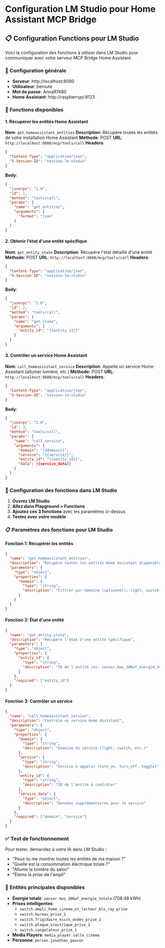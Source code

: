 # Configuration LM Studio pour Home Assistant MCP Bridge

## 📋 Configuration Functions pour LM Studio

Voici la configuration des fonctions à utiliser dans LM Studio pour communiquer avec votre serveur MCP Bridge Home Assistant.

### 🔧 Configuration générale

- **Serveur**: http://localhost:8080
- **Utilisateur**: beroute
- **Mot de passe**: Anna97480
- **Home Assistant**: http://raspberrypi:8123

### 📱 Fonctions disponibles

#### 1. Récupérer les entités Home Assistant

**Nom**: `get_homeassistant_entities`
**Description**: Récupère toutes les entités de votre installation Home Assistant
**Méthode**: POST
**URL**: `http://localhost:8080/mcp/tools/call`
**Headers**:
```json
{
  "Content-Type": "application/json",
  "X-Session-ID": "session-lm-studio"
}
```
**Body**:
```json
{
  "jsonrpc": "2.0",
  "id": 1,
  "method": "tools/call",
  "params": {
    "name": "get_entities",
    "arguments": {
      "format": "json"
    }
  }
}
```

#### 2. Obtenir l'état d'une entité spécifique

**Nom**: `get_entity_state`
**Description**: Récupère l'état détaillé d'une entité
**Méthode**: POST
**URL**: `http://localhost:8080/mcp/tools/call`
**Headers**:
```json
{
  "Content-Type": "application/json",
  "X-Session-ID": "session-lm-studio"
}
```
**Body**:
```json
{
  "jsonrpc": "2.0",
  "id": 2,
  "method": "tools/call",
  "params": {
    "name": "get_state",
    "arguments": {
      "entity_id": "{{entity_id}}"
    }
  }
}
```

#### 3. Contrôler un service Home Assistant

**Nom**: `call_homeassistant_service`
**Description**: Appelle un service Home Assistant (allumer lumière, etc.)
**Méthode**: POST
**URL**: `http://localhost:8080/mcp/tools/call`
**Headers**:
```json
{
  "Content-Type": "application/json",
  "X-Session-ID": "session-lm-studio"
}
```
**Body**:
```json
{
  "jsonrpc": "2.0",
  "id": 3,
  "method": "tools/call",
  "params": {
    "name": "call_service",
    "arguments": {
      "domain": "{{domain}}",
      "service": "{{service}}",
      "entity_id": "{{entity_id}}",
      "data": {{service_data}}
    }
  }
}
```

### 🔄 Configuration des fonctions dans LM Studio

1. **Ouvrez LM Studio**
2. **Allez dans Playground > Functions**
3. **Ajoutez ces 3 fonctions** avec les paramètres ci-dessus
4. **Testez avec votre modèle**

### 📋 Paramètres des fonctions pour LM Studio

#### Fonction 1: Récupérer les entités
```json
{
  "name": "get_homeassistant_entities",
  "description": "Récupère toutes les entités Home Assistant disponibles",
  "parameters": {
    "type": "object",
    "properties": {
      "domain": {
        "type": "string",
        "description": "Filtrer par domaine (optionnel): light, switch, sensor, etc."
      }
    }
  }
}
```

#### Fonction 2: État d'une entité
```json
{
  "name": "get_entity_state", 
  "description": "Récupère l'état d'une entité spécifique",
  "parameters": {
    "type": "object",
    "properties": {
      "entity_id": {
        "type": "string",
        "description": "ID de l'entité (ex: sensor.kws_306wf_energie_totale)"
      }
    },
    "required": ["entity_id"]
  }
}
```

#### Fonction 3: Contrôler un service
```json
{
  "name": "call_homeassistant_service",
  "description": "Contrôle un service Home Assistant",
  "parameters": {
    "type": "object", 
    "properties": {
      "domain": {
        "type": "string",
        "description": "Domaine du service (light, switch, etc.)"
      },
      "service": {
        "type": "string", 
        "description": "Service à appeler (turn_on, turn_off, toggle)"
      },
      "entity_id": {
        "type": "string",
        "description": "ID de l'entité à contrôler"
      },
      "service_data": {
        "type": "object",
        "description": "Données supplémentaires pour le service"
      }
    },
    "required": ["domain", "service"]
  }
}
```

### ✅ Test de fonctionnement

Pour tester, demandez à votre IA dans LM Studio :
- "Peux-tu me montrer toutes les entités de ma maison ?"
- "Quelle est la consommation électrique totale ?"
- "Allume la lumière du salon"
- "Éteins la prise de l'ampli"

### 🔧 Entités principales disponibles

- **Énergie totale**: `sensor.kws_306wf_energie_totale` (708.48 kWh)
- **Prises intelligentes**: 
  - `switch.ampli_home_cinema_et_lecteur_blu_ray_prise`
  - `switch.bureau_prise_1`
  - `switch.frigidaire_micro_ondes_prise_1`
  - `switch.plaque_electrique_prise_1`
  - `switch.congelateur_prise_1`
- **Media Players**: `media_player.salle_cinema`
- **Personne**: `person.jonathan_gauvin`